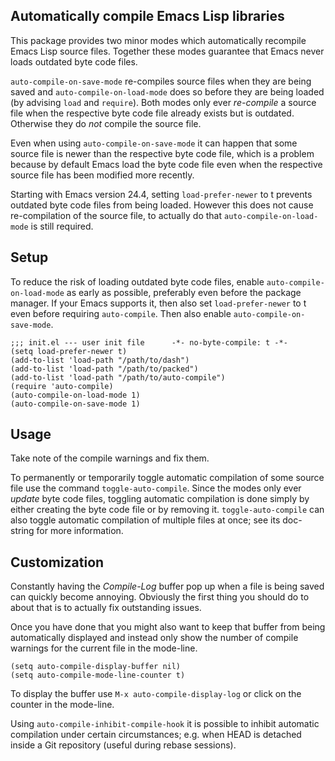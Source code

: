 Automatically compile Emacs Lisp libraries
------------------------------------------

This package provides two minor modes which automatically recompile
Emacs Lisp source files.  Together these modes guarantee that Emacs
never loads outdated byte code files.

`auto-compile-on-save-mode` re-compiles source files when they are
being saved and `auto-compile-on-load-mode` does so before they are
being loaded (by advising `load` and `require`).  Both modes only
ever _re-compile_ a source file when the respective byte code file
already exists but is outdated.  Otherwise they do _not_ compile
the source file.

Even when using `auto-compile-on-save-mode` it can happen that some
source file is newer than the respective byte code file, which is a
problem because by default Emacs load the byte code file even when
the respective source file has been modified more recently.

Starting with Emacs version 24.4, setting `load-prefer-newer` to t
prevents outdated byte code files from being loaded.  However this
does not cause re-compilation of the source file, to actually do
that `auto-compile-on-load-mode` is still required.

Setup
-----

To reduce the risk of loading outdated byte code files, enable
`auto-compile-on-load-mode` as early as possible, preferably even
before the package manager.  If your Emacs supports it, then also
set `load-prefer-newer` to t even before requiring `auto-compile`.
Then also enable `auto-compile-on-save-mode`.

    ;;; init.el --- user init file      -*- no-byte-compile: t -*-
    (setq load-prefer-newer t)
    (add-to-list 'load-path "/path/to/dash")
    (add-to-list 'load-path "/path/to/packed")
    (add-to-list 'load-path "/path/to/auto-compile")
    (require 'auto-compile)
    (auto-compile-on-load-mode 1)
    (auto-compile-on-save-mode 1)

Usage
-----

Take note of the compile warnings and fix them.

To permanently or temporarily toggle automatic compilation of some
source file use the command `toggle-auto-compile`.  Since the modes
only ever _update_ byte code files, toggling automatic compilation
is done simply by either creating the byte code file or by removing
it.  `toggle-auto-compile` can also toggle automatic compilation of
multiple files at once; see its doc-string for more information.

Customization
-------------

Constantly having the *Compile-Log* buffer pop up when a file is
being saved can quickly become annoying.  Obviously the first thing
you should do to about that is to actually fix outstanding issues.

Once you have done that you might also want to keep that buffer
from being automatically displayed and instead only show the number
of compile warnings for the current file in the mode-line.

    (setq auto-compile-display-buffer nil)
    (setq auto-compile-mode-line-counter t)

To display the buffer use `M-x auto-compile-display-log` or click
on the counter in the mode-line.

Using `auto-compile-inhibit-compile-hook` it is possible to inhibit
automatic compilation under certain circumstances; e.g. when HEAD
is detached inside a Git repository (useful during rebase sessions).

